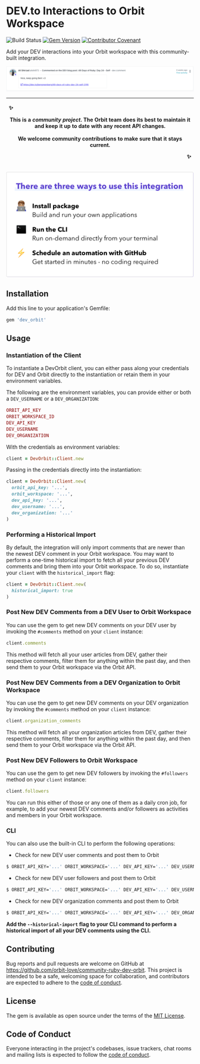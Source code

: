 # DEV.to Interactions to Orbit Workspace

![Build Status](https://github.com/orbit-love/community-ruby-dev-orbit/workflows/CI/badge.svg)
[![Gem Version](https://badge.fury.io/rb/dev_orbit.svg)](https://badge.fury.io/rb/dev_orbit)
[![Contributor Covenant](https://img.shields.io/badge/Contributor%20Covenant-2.0-4baaaa.svg)](code_of_conduct.md)

Add your DEV interactions into your Orbit workspace with this community-built integration.

![New DEV blog post comment in Orbit screenshot](readme-images/new-comment-screenshot.png)

|<p align="left">:sparkles:</p> This is a *community project*. The Orbit team does its best to maintain it and keep it up to date with any recent API changes.<br/><br/>We welcome community contributions to make sure that it stays current. <p align="right">:sparkles:</p>|
|-----------------------------------------|

![There are three ways to use this integration. Install package - build and run your own applications. Run the CLI - run on-demand directly from your terminal. Schedule an automation with GitHub - get started in minutes - no coding required](readme-images/ways-to-use.png)
## Installation

Add this line to your application's Gemfile:

```ruby
gem 'dev_orbit'
```

## Usage

### Instantiation of the Client

To instantiate a DevOrbit client, you can either pass along your credentials for DEV and Orbit directly to the instantiation or retain them in your environment variables.

The following are the environment variables, you can provide either or both a `DEV_USERNAME` or a `DEV_ORGANIZATION`:

```ruby
ORBIT_API_KEY
ORBIT_WORKSPACE_ID
DEV_API_KEY
DEV_USERNAME
DEV_ORGANIZATION
```

With the credentials as environment variables:

```ruby
client = DevOrbit::Client.new
```

Passing in the credentials directly into the instantiation:

```ruby
client = DevOrbit::Client.new(
  orbit_api_key: '...',
  orbit_workspace: '...',
  dev_api_key: '...',
  dev_username: '...',
  dev_organization: '...'
)
```

### Performing a Historical Import

By default, the integration will only import comments that are newer than the newest DEV comment in your Orbit workspace. You may want to perform a one-time historical import to fetch all your previous DEV comments and bring them into your Orbit workspace. To do so, instantiate your `client` with the `historical_import` flag:

```ruby
client = DevOrbit::Client.new(
  historical_import: true
)
```
### Post New DEV Comments from a DEV User to Orbit Workspace

You can use the gem to get new DEV comments on your DEV user by invoking the `#comments` method on your `client` instance:

```ruby
client.comments
```

This method will fetch all your user articles from DEV, gather their respective comments, filter them for anything within the past day, and then send them to your Orbit workspace via the Orbit API.

### Post New DEV Comments from a DEV Organization to Orbit Workspace

You can use the gem to get new DEV comments on your DEV organization by invoking the `#comments` method on your `client` instance:

```ruby
client.organization_comments
```

This method will fetch all your organization articles from DEV, gather their respective comments, filter them for anything within the past day, and then send them to your Orbit workspace via the Orbit API.

### Post New DEV Followers to Orbit Workspace

You can use the gem to get new DEV followers by invoking the `#followers` method on your `client` instance:

```ruby
client.followers
```

You can run this either of those or any one of them as a daily cron job, for example, to add your newest DEV comments and/or followers as activities and members in your Orbit workspace.

### CLI

You can also use the built-in CLI to perform the following operations:

* Check for new DEV user comments and post them to Orbit

```bash
$ ORBIT_API_KEY='...' ORBIT_WORKSPACE='...' DEV_API_KEY='...' DEV_USERNAME='...' bundle exec dev_orbit --check-comments
```

* Check for new DEV user followers and post them to Orbit

```bash
$ ORBIT_API_KEY='...' ORBIT_WORKSPACE='...' DEV_API_KEY='...' DEV_USERNAME='...' bundle exec dev_orbit --check-followers
```

* Check for new DEV organization comments and post them to Orbit

```bash
$ ORBIT_API_KEY='...' ORBIT_WORKSPACE='...' DEV_API_KEY='...' DEV_ORGANIZATION='...' bundle exec dev_orbit --check-organization-comments
```
**Add the `--historical-import` flag to your CLI command to perform a historical import of all your DEV comments using the CLI.**

## Contributing

Bug reports and pull requests are welcome on GitHub at https://github.com/orbit-love/community-ruby-dev-orbit. This project is intended to be a safe, welcoming space for collaboration, and contributors are expected to adhere to the [code of conduct](https://github.com/orbit-love/community-ruby-dev-orbit/blob/main/CODE_OF_CONDUCT.md).

## License

The gem is available as open source under the terms of the [MIT License](https://opensource.org/licenses/MIT).

## Code of Conduct

Everyone interacting in the project's codebases, issue trackers, chat rooms and mailing lists is expected to follow the [code of conduct](https://github.com/orbit-love/community-ruby-dev-orbit/blob/main/CODE_OF_CONDUCT.md).
